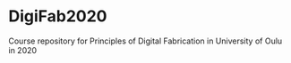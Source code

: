 # DigiFab2020
Course repository for Principles of Digital Fabrication in University of Oulu in 2020
